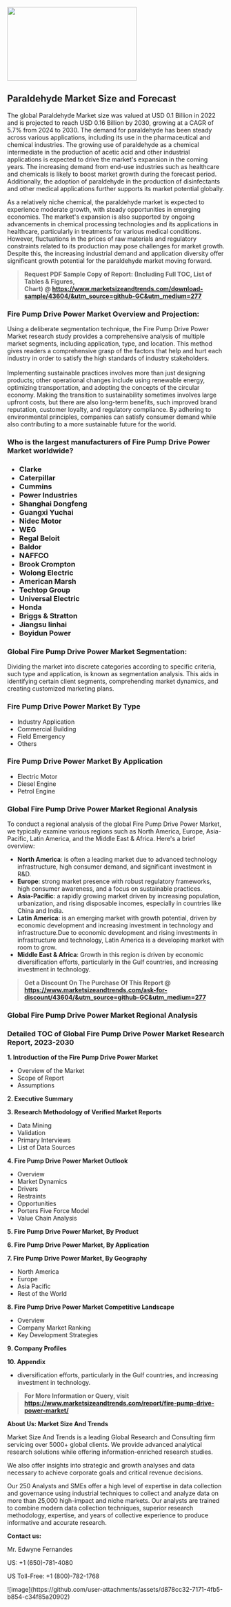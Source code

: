 <p><img class="alignnone size-medium wp-image-20088" src="https://ffe5etoiles.com/wp-content/uploads/2024/12/MST1-300x171.png" alt="" width="300" height="171" /></p><h2>Paraldehyde Market Size and Forecast</h2><p>The global Paraldehyde Market size was valued at USD 0.1 Billion in 2022 and is projected to reach USD 0.16 Billion by 2030, growing at a CAGR of 5.7% from 2024 to 2030. The demand for paraldehyde has been steady across various applications, including its use in the pharmaceutical and chemical industries. The growing use of paraldehyde as a chemical intermediate in the production of acetic acid and other industrial applications is expected to drive the market's expansion in the coming years. The increasing demand from end-use industries such as healthcare and chemicals is likely to boost market growth during the forecast period. Additionally, the adoption of paraldehyde in the production of disinfectants and other medical applications further supports its market potential globally.</p><p>As a relatively niche chemical, the paraldehyde market is expected to experience moderate growth, with steady opportunities in emerging economies. The market's expansion is also supported by ongoing advancements in chemical processing technologies and its applications in healthcare, particularly in treatments for various medical conditions. However, fluctuations in the prices of raw materials and regulatory constraints related to its production may pose challenges for market growth. Despite this, the increasing industrial demand and application diversity offer significant growth potential for the paraldehyde market moving forward.</p></p><blockquote id="" class=""><strong>Request PDF Sample Copy of Report: (Including Full TOC, List of Tables &amp; Figures, Chart)&nbsp;@&nbsp;<strong><a href="https://www.marketsizeandtrends.com/download-sample/43604/&utm_source=github-GC&utm_medium=277" target="_blank">https://www.marketsizeandtrends.com/download-sample/43604/&utm_source=github-GC&utm_medium=277</a></strong></strong></blockquote><h3 id="" class="">Fire Pump Drive Power Market&nbsp;Overview and Projection:</h3><p id="" class="">Using a deliberate segmentation technique, the Fire Pump Drive Power Market research study provides a comprehensive analysis of multiple market segments, including application, type, and location. This method gives readers a comprehensive grasp of the factors that help and hurt each industry in order to satisfy the high standards of industry stakeholders. <br /> <br />Implementing sustainable practices involves more than just designing products; other operational changes include using renewable energy, optimizing transportation, and adopting the concepts of the circular economy. Making the transition to sustainability sometimes involves large upfront costs, but there are also long-term benefits, such improved brand reputation, customer loyalty, and regulatory compliance. By adhering to environmental principles, companies can satisfy consumer demand while also contributing to a more sustainable future for the world.</p><h3 id="" class="">Who is the largest manufacturers of&nbsp;Fire Pump Drive Power Market worldwide?</h3><h3 class=""><p><ul><li>Clarke </li><li> Caterpillar </li><li> Cummins </li><li> Power Industries </li><li> Shanghai Dongfeng </li><li> Guangxi Yuchai </li><li> Nidec Motor </li><li> WEG </li><li> Regal Beloit </li><li> Baldor </li><li> NAFFCO </li><li> Brook Crompton </li><li> Wolong Electric </li><li> American Marsh </li><li> Techtop Group </li><li> Universal Electric </li><li> Honda </li><li> Briggs & Stratton </li><li> Jiangsu linhai </li><li> Boyidun Power</li></ul></p></h3><h3 id="" class="">Global&nbsp;Fire Pump Drive Power Market Segmentation:</h3><p id="" class="">Dividing the market into discrete categories according to specific criteria, such type and application, is known as segmentation analysis. This aids in identifying certain client segments, comprehending market dynamics, and creating customized marketing plans.</p><h3 id="" class="">Fire Pump Drive Power Market&nbsp;By Type</h3><p><p><ul><li>Industry Application </li><li> Commercial Building </li><li> Field Emergency </li><li> Others</p></li></ul></p></p><h3 id="" class="">Fire Pump Drive Power Market&nbsp;By Application</h3><p class=""><p><ul><li>Electric Motor </li><li> Diesel Engine </li><li> Petrol Engine</li></ul></p></p><h3 id="" class="">Global Fire Pump Drive Power Market Regional Analysis</h3><p id="" class="">To conduct a regional analysis of the global Fire Pump Drive Power Market, we typically examine various regions such as North America, Europe, Asia-Pacific, Latin America, and the Middle East &amp; Africa. Here's a brief overview:</p><ul><li><strong>North America</strong>: is often a leading market due to advanced technology infrastructure, high consumer demand, and significant investment in R&amp;D.</li><li><strong>Europe</strong>: strong market presence with robust regulatory frameworks, high consumer awareness, and a focus on sustainable practices.</li><li><strong>Asia-Pacific</strong>: a rapidly growing market driven by increasing population, urbanization, and rising disposable incomes, especially in countries like China and India.</li><li><strong>Latin America</strong>: is an emerging market with growth potential, driven by economic development and increasing investment in technology and infrastructure.Due to economic development and rising investments in infrastructure and technology, Latin America is a developing market with room to grow.</li><li><strong>Middle East &amp; Africa</strong>: Growth in this region is driven by economic diversification efforts, particularly in the Gulf countries, and increasing investment in technology.</li></ul><blockquote id="" class=""><strong>Get a Discount On The Purchase Of This Report @ <strong><a href="https://www.marketsizeandtrends.com/ask-for-discount/43604/&utm_source=github-GC&utm_medium=277" target="_blank">https://www.marketsizeandtrends.com/ask-for-discount/43604/&utm_source=github-GC&utm_medium=277</a></strong></strong></blockquote><h3 id="" class="">Global Fire Pump Drive Power Market Regional Analysis</h3><h3 id="" class="">Detailed TOC of Global Fire Pump Drive Power Market Research Report, 2023-2030</h3><p id="" class=""><strong>1. Introduction of the Fire Pump Drive Power Market</strong></p><ul><li>Overview of the Market</li><li>Scope of Report</li><li>Assumptions</li></ul><p id="" class=""><strong>2. Executive Summary</strong></p><p id="" class=""><strong>3. Research Methodology of Verified Market Reports</strong></p><ul><li>Data Mining</li><li>Validation</li><li>Primary Interviews</li><li>List of Data Sources</li></ul><p id="" class=""><strong>4. Fire Pump Drive Power Market Outlook</strong></p><ul><li>Overview</li><li>Market Dynamics</li><li>Drivers</li><li>Restraints</li><li>Opportunities</li><li>Porters Five Force Model</li><li>Value Chain Analysis</li></ul><p id="" class=""><strong>5. Fire Pump Drive Power Market, By Product</strong></p><p id="" class=""><strong>6. Fire Pump Drive Power Market, By Application</strong></p><p id="" class=""><strong>7. Fire Pump Drive Power Market, By Geography</strong></p><ul><li>North America</li><li>Europe</li><li>Asia Pacific</li><li>Rest of the World</li></ul><p id="" class=""><strong>8. Fire Pump Drive Power Market Competitive Landscape</strong></p><ul><li>Overview</li><li>Company Market Ranking</li><li>Key Development Strategies</li></ul><p id="" class=""><strong>9. Company Profiles</strong></p><p id="" class=""><strong>10. Appendix</strong></p><ul><li>diversification efforts, particularly in the Gulf countries, and increasing investment in technology.</li></ul><blockquote id="" class=""><strong>For More Information or Query, visit <strong><strong><a href="https://www.marketsizeandtrends.com/report/fire-pump-drive-power-market/" target="_blank">https://www.marketsizeandtrends.com/report/fire-pump-drive-power-market/</a></strong></strong></strong></blockquote><p id="" class=""><strong>About Us: Market Size And Trends</strong></p><p id="" class="">Market Size And Trends is a leading Global Research and Consulting firm servicing over 5000+ global clients. We provide advanced analytical research solutions while offering information-enriched research studies.</p><p id="" class="">We also offer insights into strategic and growth analyses and data necessary to achieve corporate goals and critical revenue decisions.</p><p id="" class="">Our 250 Analysts and SMEs offer a high level of expertise in data collection and governance using industrial techniques to collect and analyze data on more than 25,000 high-impact and niche markets. Our analysts are trained to combine modern data collection techniques, superior research methodology, expertise, and years of collective experience to produce informative and accurate research.</p><p id="" class=""><strong>Contact us:</strong></p><p id="" class="">Mr. Edwyne Fernandes</p><p id="" class="">US: +1 (650)-781-4080</p><p id="" class="">US Toll-Free: +1 (800)-782-1768</p>
![image](https://github.com/user-attachments/assets/d878cc32-7171-4fb5-b854-c34f85a20902)
